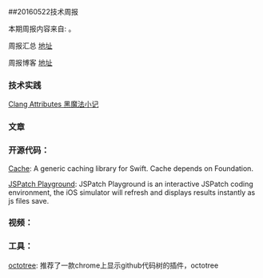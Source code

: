 
##20160522技术周报

本期周报内容来自: 。

周报汇总 [地址](https://github.com/BaiduHiDeviOS/iOS-Tech-Weekly)

周报博客 [地址](http://baiduhidevios.github.io/)

### 技术实践

[Clang Attributes 黑魔法小记](http://blog.sunnyxx.com/2016/05/14/clang-attributes/)

### 文章


### 开源代码：

[Cache](https://github.com/soffes/Cache): A generic caching library for Swift. Cache depends on Foundation.

[JSPatch Playground](https://github.com/bang590/JSPatch/tree/master/Demo/iOSPlayground): JSPatch Playground is an interactive JSPatch coding environment, the iOS simulator will refresh and displays results instantly as js files save.

### 视频：


### 工具：

[octotree](https://chrome.google.com/webstore/detail/octotree/bkhaagjahfmjljalopjnoealnfndnagc/related?utm_source=chrome-ntp-icon): 推荐了一款chrome上显示github代码树的插件，octotree 
